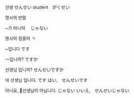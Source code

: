 
선생 せんせい
student　がくせい

명사의 반말

~가 아니야 　じゃない

명사의 정중어 ㄱ

~입니다
です

〜입니까? 
ですか



선생님 입니까?
せんせいですか

네 선생님 입니다. です
はい,　せんせいです

아니요, 선생님이 아닙니다. じゃない
いいえ,　せんせいじゃない


